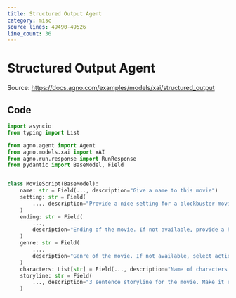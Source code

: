 ```yaml
---
title: Structured Output Agent
category: misc
source_lines: 49490-49526
line_count: 36
---
```


# Structured Output Agent
Source: https://docs.agno.com/examples/models/xai/structured_output



## Code

```python cookbook/models/xai/structured_output.py
import asyncio
from typing import List

from agno.agent import Agent
from agno.models.xai import xAI
from agno.run.response import RunResponse
from pydantic import BaseModel, Field


class MovieScript(BaseModel):
    name: str = Field(..., description="Give a name to this movie")
    setting: str = Field(
        ..., description="Provide a nice setting for a blockbuster movie."
    )
    ending: str = Field(
        ...,
        description="Ending of the movie. If not available, provide a happy ending.",
    )
    genre: str = Field(
        ...,
        description="Genre of the movie. If not available, select action, thriller or romantic comedy.",
    )
    characters: List[str] = Field(..., description="Name of characters for this movie.")
    storyline: str = Field(
        ..., description="3 sentence storyline for the movie. Make it exciting!"
    )


